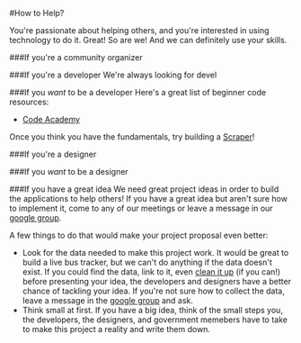 #How to Help?

You're passionate about helping others, and you're interested in using technology to do it. Great! So are we!
And we can definitely use your skills. 

###If you're a community organizer

###If you're a developer
We're always looking for devel

###If you *want* to be a developer
Here's a great list of beginner code resources:
* [Code Academy](http://www.codecademy.com)

Once you think you have the fundamentals, try building a [Scraper](https://scraperwiki.com/)!

###If you're a designer

###If you *want* to be a designer

###If you have a great idea
We need great project ideas in order to build the applications to help others! If you have a great idea but
aren't  sure how to implement it, come to any of our meetings or leave a message in our 
[google group](https://groups.google.com/forum/?fromgroups#!forum/colorado-code-for-communities). 

A few things to do that would make your project proposal even better:
* Look for the data needed to make this project work. It would be great to build a live bus tracker, but 
we can't do anything if the data doesn't exist. If you could find the data, link to it, even 
[clean it up](https://code.google.com/p/google-refine/) (if you can!) before presenting your idea, the
developers and designers have a better chance of tackling your idea. If you're not sure how to collect
the data, leave a message in the 
[google group](https://groups.google.com/forum/?fromgroups#!forum/colorado-code-for-communities) and 
ask.
* Think small at first. If you have a big idea, think of the small steps you, the developers, the designers,
and government memebers have to take to make this project a reality and write them down.
